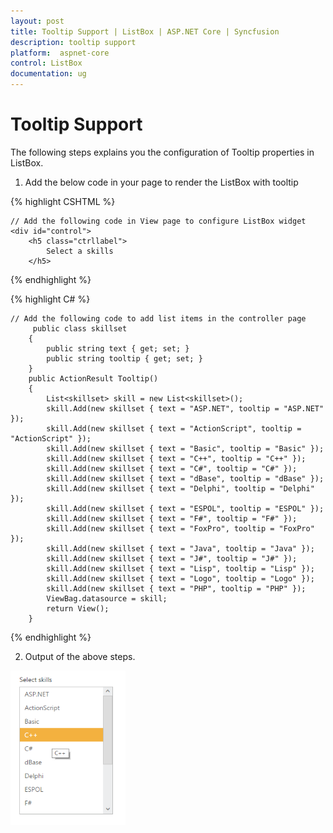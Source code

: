 ```yaml
---
layout: post
title: Tooltip Support | ListBox | ASP.NET Core | Syncfusion
description: tooltip support
platform:  aspnet-core
control: ListBox
documentation: ug
---
```


# Tooltip Support

The following steps explains you the configuration of Tooltip properties in ListBox.

1. Add the below code in your page to render the ListBox with tooltip


  {% highlight CSHTML %}
   
	// Add the following code in View page to configure ListBox widget
	<div id="control">
		<h5 class="ctrllabel">
			Select a skills 
		</h5> 
<ej-list-box id="Listboxsample" datasource="ViewBag.datasource" height="250px">
    <e-list-box-fields text="text" tooltip-text="tooltip" />
</ej-list-box> 
	</div>

{% endhighlight %}
   
   
  {% highlight C# %}
   
	// Add the following code to add list items in the controller page
	     public class skillset
        {
            public string text { get; set; }
            public string tooltip { get; set; }
        }
        public ActionResult Tooltip()
        {
            List<skillset> skill = new List<skillset>();
            skill.Add(new skillset { text = "ASP.NET", tooltip = "ASP.NET" });
            skill.Add(new skillset { text = "ActionScript", tooltip = "ActionScript" });
            skill.Add(new skillset { text = "Basic", tooltip = "Basic" });
            skill.Add(new skillset { text = "C++", tooltip = "C++" });
            skill.Add(new skillset { text = "C#", tooltip = "C#" });
            skill.Add(new skillset { text = "dBase", tooltip = "dBase" });
            skill.Add(new skillset { text = "Delphi", tooltip = "Delphi" });
            skill.Add(new skillset { text = "ESPOL", tooltip = "ESPOL" });
            skill.Add(new skillset { text = "F#", tooltip = "F#" });
            skill.Add(new skillset { text = "FoxPro", tooltip = "FoxPro" });
            skill.Add(new skillset { text = "Java", tooltip = "Java" });
            skill.Add(new skillset { text = "J#", tooltip = "J#" });
            skill.Add(new skillset { text = "Lisp", tooltip = "Lisp" });
            skill.Add(new skillset { text = "Logo", tooltip = "Logo" });
            skill.Add(new skillset { text = "PHP", tooltip = "PHP" });
            ViewBag.datasource = skill;
            return View();
        }

{% endhighlight %}
   




2. Output of the above steps.


![](Tooltip-Support_images/Tooltip-Support_img1.png)



  